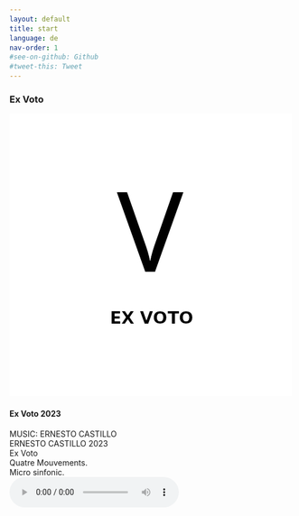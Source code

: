 ```yaml
---
layout: default
title: start
language: de
nav-order: 1
#see-on-github: Github
#tweet-this: Tweet
---
```

### Ex Voto  
<a href="/ex-voto" title="Ex Voto"><img src="/images/Ex-Voto.jpg" alt="Ex Voto cover" class="img-left"></a>
<br />
#### Ex Voto 2023  
MUSIC: ERNESTO CASTILLO  
ERNESTO CASTILLO 2023  
Ex Voto  
Quatre Mouvements.  
Micro sinfonic.  
<audio controls="1" controlslist="nodownload nofullscreen noremoteplayback" src="https://e.pcloud.link/publink/show?code=XZddk1ZfsJ8W3Sruom2P2yTAsHoM5yKKRk7">Your browser does not support the audio tag.</audio>
